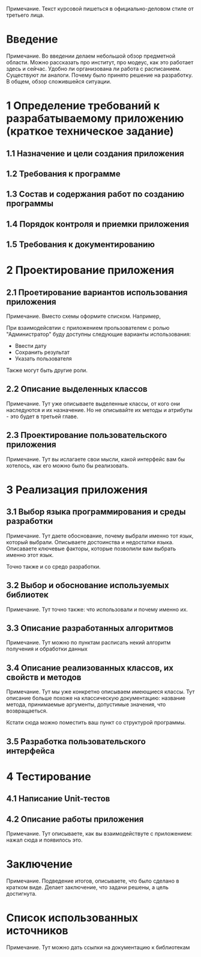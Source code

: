 Примечание. Текст курсовой пишеться в официально-деловом стиле от третьего лица.

# Введение
Примечание. Во введении делаем небольшой обзор предметной области. Можно рассказать про институт, про модеус, как это работает здесь и сейчас. Удобно ли организована ли работа с расписанием. Существуют ли аналоги. Почему было принято решение на разработку. В общем, обзор сложившейся ситуации.
 
# 1 Определение требований к разрабатываемому приложению (краткое техническое задание) 

## 1.1 Назначение и цели создания приложения

## 1.2 Требования к программе

## 1.3 Состав и содержания работ по созданию программы

## 1.4 Порядок контроля и приемки приложения

## 1.5 Требования к документированию

# 2 Проектирование приложения

## 2.1 Проетирование вариантов использования приложения

Примечание. Вместо схемы оформите списком. Например,

При взаимодейсвтии с приложением прользователем с ролью "Администратор" буду доступны следующие варианты использования:
 - Ввести дату
 - Сохранить результат
 - Указать пользователя

Также могут быть другие роли.

## 2.2 Описание выделенных классов

Примечание. Тут уже описываете выделенные классы, от кого они наследуются и их назначение. Но не описывайте их методы и атрибуты - это будет в третьей главе.

## 2.3 Проектирование пользовательского приложения

Примечание. Тут вы ислагаете свои мысли, какой интерфейс вам бы хотелось, как его можно было бы реализовать.

# 3 Реализация приложения

## 3.1 Выбор языка программирования и среды разработки

Примечание. Тут даете обоснование, почему выбрали именно тот язык, который выбрали. Описываете достоинства и недостатки языка. Описаваете ключевые факторы, которые позволили вам выбрать именно этот язык.

Точно также и со средо разработки.

## 3.2 Выбор и обоснование используемых библиотек

Примечание. Тут точно также: что использовали и почему именно их.

## 3.3 Описание разработанных алгоритмов

Примечание. Тут можно по пунктам расписать некий алгоритм получения и обработки данных

## 3.4 Описание реализованных классов, их свойств и методов

Примечание. Тут мы уже конкретно описываем имеющиеся классы. Тут описание больше похоже на классическую документацию: название метода, принимаемые аргументы, допустимые значения, что возвращаеться.

Кстати сюда можно поместить ваш пункт со структурой программы.

## 3.5 Разработка пользовательского интерфейса

# 4 Тестирование

## 4.1 Написание Unit-тестов

## 4.2 Описание работы приложения

Примечание. Тут описываете, как вы взаимодействуте с приложением: нажал сюда и появилось это.

# Заключение

Примечание. Подведение итогов, описываете, что было сделано в кратком виде. Делает заключение, что задачи решены, а цель достигнута.

# Список использованных источников

Примечание. Тут можно дать ссылки на документацию к библиотекам